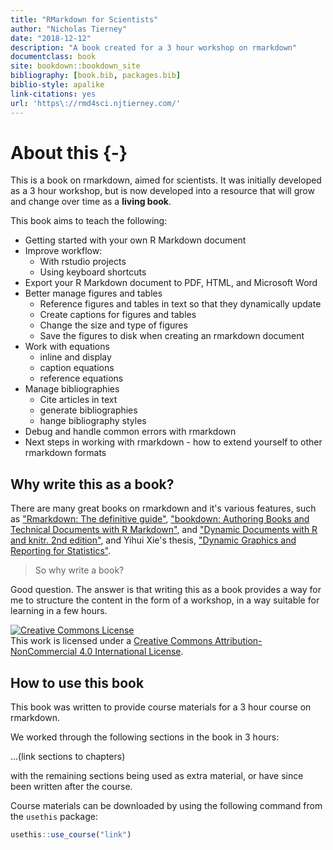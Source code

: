 ```yaml
--- 
title: "RMarkdown for Scientists"
author: "Nicholas Tierney"
date: "2018-12-12"
description: "A book created for a 3 hour workshop on rmarkdown"
documentclass: book
site: bookdown::bookdown_site
bibliography: [book.bib, packages.bib]
biblio-style: apalike
link-citations: yes
url: 'https\://rmd4sci.njtierney.com/'
---
```


# About this {-}

This is a book on rmarkdown, aimed for scientists. It was initially developed as a 3 hour workshop, but is now developed into a resource that will grow and change over time as a **living book**.

This book aims to teach the following:

- Getting started with your own R Markdown document
- Improve workflow:
  - With rstudio projects
  - Using keyboard shortcuts
- Export your R Markdown document to PDF, HTML, and Microsoft Word
- Better manage figures and tables
    - Reference figures and tables in text so that they dynamically update
    - Create captions for figures and tables
    - Change the size and type of figures
    - Save the figures to disk when creating an rmarkdown document
- Work with equations
    - inline and display
    - caption equations
    - reference equations
- Manage bibliographies
  - Cite articles in text
  - generate bibliographies
  - hange bibliography styles
- Debug and handle common errors with rmarkdown
- Next steps in working with rmarkdown - how to extend yourself to other rmarkdown formats
    
## Why write this as a book?

There are many great books on rmarkdown and it's various features, such as ["Rmarkdown: The definitive guide"](https://bookdown.org/yihui/rmarkdown/), ["bookdown: Authoring Books and Technical Documents with R Markdown"](https://bookdown.org/yihui/bookdown/), and ["Dynamic Documents with R and knitr. 2nd edition"](https://www.crcpress.com/Dynamic-Documents-with-R-and-knitr/Xie/p/book/9781498716963), and Yihui Xie's thesis, ["Dynamic Graphics and Reporting for Statistics"](https://lib.dr.iastate.edu/etd/13518/).

> So why write a book?

Good question. The answer is that writing this as a book provides a way for me to structure the content in the form of a workshop, in a way suitable for learning in a few hours. 

<a rel="license" href="http://creativecommons.org/licenses/by-nc/4.0/"><img alt="Creative Commons License" style="border-width:0" src="https://i.creativecommons.org/l/by-nc/4.0/88x31.png" /></a><br />This work is licensed under a <a rel="license" href="http://creativecommons.org/licenses/by-nc/4.0/">Creative Commons Attribution-NonCommercial 4.0 International License</a>.

## How to use this book

This book was written to provide course materials for a 3 hour course on rmarkdown.

We worked through the following sections in the book in 3 hours:

...(link sections to chapters)

with the remaining sections being used as extra material, or have since been written after the course.

Course materials can be downloaded by using the following command from the `usethis` package:


```r
usethis::use_course("link")
```


